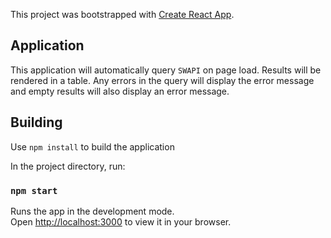This project was bootstrapped with [Create React App](https://github.com/facebook/create-react-app).

## Application

This application will automatically query `SWAPI` on page load. Results will be rendered in a table. Any errors in the query will display the error message and empty results will also display an error message.

## Building

Use `npm install` to build the application

In the project directory, run:

### `npm start`

Runs the app in the development mode.\
Open [http://localhost:3000](http://localhost:3000) to view it in your browser.
